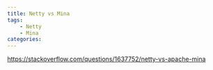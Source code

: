 ```yaml
---
title: Netty vs Mina
tags:
    - Netty
    - Mina
categories:
---
```


https://stackoverflow.com/questions/1637752/netty-vs-apache-mina
